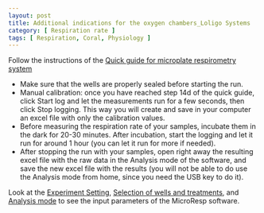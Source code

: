 ```yaml
---
layout: post
title: Additional indications for the oxygen chambers_Loligo Systems 
category: [ Respiration rate ]
tags: [ Respiration, Coral, Physiology ]
---
```


Follow the instructions of the [Quick guide for microplate respirometry system](https://github.com/fscucchia/FScucchia_Lab_Notebook-Mass_Lab/blob/master/Respiration%20chamber_Loligo%20Systems/Quick%20guide%20for%20microplate%20respirometry%20system.pdf)

-	Make sure that the wells are properly sealed before starting the run.
-	Manual calibration: once you have reached step 14d of the quick guide, click Start log and let the measurements run for a few seconds, then click Stop logging. 
    This way you will create and save in your computer an excel file with only the calibration values.
-	Before measuring the respiration rate of your samples, incubate them in the dark for 20-30 minutes. After incubation, start the logging and let it run for around 1 
    hour (you can let it run for more if needed).
-	After stopping the run with your samples, open right away the resulting excel file with the raw data in the Analysis mode of the software, and save the new excel 
    file with the results (you will not be able to do use the Analysis mode from home, since you need the USB key to do it).

Look at the [Experiment Setting](https://github.com/fscucchia/FScucchia_Lab_Notebook-Mass_Lab/blob/master/Respiration%20chamber_Loligo%20Systems/Experiment%20setting%20.png), [Selection of wells and treatments](https://github.com/fscucchia/FScucchia_Lab_Notebook-Mass_Lab/blob/master/Respiration%20chamber_Loligo%20Systems/selections%20of%20wells%20and%20treatments%20.png), and [Analysis mode](https://github.com/fscucchia/FScucchia_Lab_Notebook-Mass_Lab/blob/master/Respiration%20chamber_Loligo%20Systems/Analysis%20mode%20.png) to see the input parameters of the MicroResp software.


